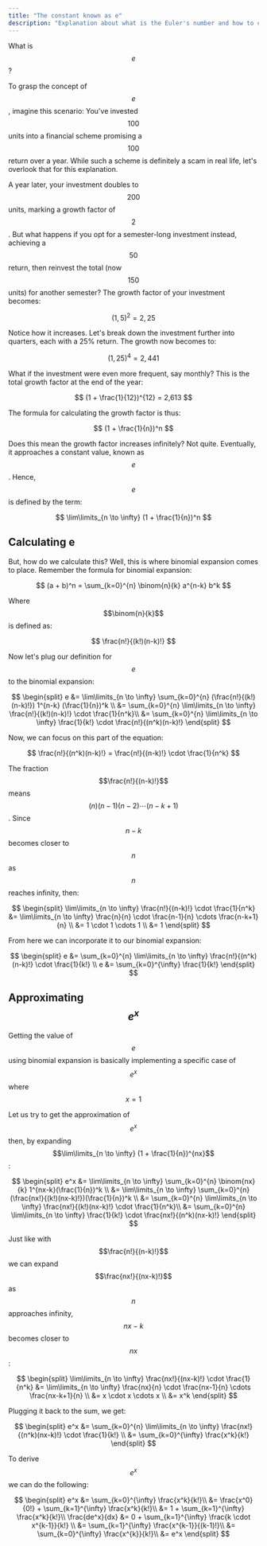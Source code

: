 ```yaml
---
title: "The constant known as e"
description: "Explanation about what is the Euler's number and how to calculate it."
---
```


What is $$e$$?

To grasp the concept of $$e$$, imagine this scenario: You've invested $$100$$ units into a financial scheme promising a $$100%$$ return over a year. While such a scheme is definitely a scam in real life, let's overlook that for this explanation.

A year later, your investment doubles to $$200$$ units, marking a growth factor of $$2$$. But what happens if you opt for a semester-long investment instead, achieving a $$50%$$ return, then reinvest the total (now $$150$$ units) for another semester? The growth factor of your investment becomes:

$$
(1,5)^2 = 2,25
$$

Notice how it increases. Let's break down the investment further into quarters, each with a 25% return. The growth now becomes to:

$$
(1,25)^4 = 2,441
$$

What if the investment were even more frequent, say monthly? This is the total growth factor at the end of the year:

$$
(1 + \frac{1}{12})^{12} = 2,613
$$

The formula for calculating the growth factor is thus:

$$
(1 + \frac{1}{n})^n
$$

Does this mean the growth factor increases infinitely? Not quite. Eventually, it approaches a constant value, known as $$e$$. Hence, $$e$$ is defined by the term:

$$
\lim\limits_{n \to \infty} (1 + \frac{1}{n})^n
$$

## Calculating e

But, how do we calculate this? Well, this is where binomial expansion comes to place. Remember the formula for binomial expansion:

$$
(a + b)^n = \sum_{k=0}^{n} \binom{n}{k} a^{n-k} b^k
$$

Where $$\binom{n}{k}$$ is defined as:

$$
\frac{n!}{(k!)(n-k)!}
$$

Now let's plug our definition for $$e$$ to the binomial expansion:

$$
\begin{split}
e &= \lim\limits_{n \to \infty} \sum_{k=0}^{n} (\frac{n!}{(k!)(n-k)!}) 1^{n-k} (\frac{1}{n})^k \\
&= \sum_{k=0}^{n} \lim\limits_{n \to \infty} \frac{n!}{(k!)(n-k)!} \cdot \frac{1}{n^k}\\
&= \sum_{k=0}^{n} \lim\limits_{n \to \infty} \frac{1}{k!} \cdot \frac{n!}{(n^k)(n-k)!}
\end{split}
$$

Now, we can focus on this part of the equation:

$$
\frac{n!}{(n^k)(n-k)!} = \frac{n!}{(n-k)!} \cdot \frac{1}{n^k}
$$

The fraction $$\frac{n!}{(n-k)!}$$ means $$(n)(n-1)(n-2)\cdots(n-k+1)$$. Since $$n-k$$ becomes closer to $$n$$ as $$n$$ reaches infinity, then:

$$
\begin{split}
\lim\limits_{n \to \infty} \frac{n!}{(n-k)!} \cdot \frac{1}{n^k} &= \lim\limits_{n \to \infty} \frac{n}{n} \cdot \frac{n-1}{n} \cdots \frac{n-k+1}{n} \\
&= 1 \cdot 1 \cdots 1 \\
&= 1
\end{split}
$$

From here we can incorporate it to our binomial expansion:

$$
\begin{split}
e &= \sum_{k=0}^{n} \lim\limits_{n \to \infty} \frac{n!}{(n^k)(n-k)!} \cdot \frac{1}{k!} \\
e &= \sum_{k=0}^{\infty} \frac{1}{k!}
\end{split}
$$

## Approximating $$e^x$$

Getting the value of $$e$$ using binomial expansion is basically implementing a specific case of $$e^x$$ where $$x=1$$

Let us try to get the approximation of $$e^x$$ then, by expanding $$\lim\limits_{n \to \infty} (1 + \frac{1}{n})^{nx}$$:

$$
\begin{split}
e^x &= \lim\limits_{n \to \infty} \sum_{k=0}^{n} \binom{nx}{k} 1^{nx-k}(\frac{1}{n})^k \\
&= \lim\limits_{n \to \infty} \sum_{k=0}^{n} (\frac{nx!}{(k!)(nx-k)!})(\frac{1}{n})^k \\
&= \sum_{k=0}^{n} \lim\limits_{n \to \infty} \frac{nx!}{(k!)(nx-k)!} \cdot \frac{1}{n^k}\\
&= \sum_{k=0}^{n} \lim\limits_{n \to \infty} \frac{1}{k!} \cdot \frac{nx!}{(n^k)(nx-k)!}
\end{split}
$$

Just like with $$\frac{n!}{(n-k)!}$$ we can expand $$\frac{nx!}{(nx-k)!}$$ as $$n$$ approaches infinity, $$nx-k$$ becomes closer to $$nx$$:

$$
\begin{split}
\lim\limits_{n \to \infty} \frac{nx!}{(nx-k)!} \cdot \frac{1}{n^k} &= \lim\limits_{n \to \infty} \frac{nx}{n} \cdot \frac{nx-1}{n} \cdots \frac{nx-k+1}{n} \\
&= x \cdot x \cdots x \\
&= x^k
\end{split}
$$

Plugging it back to the sum, we get:

$$
\begin{split}
e^x &= \sum_{k=0}^{n} \lim\limits_{n \to \infty} \frac{nx!}{(n^k)(nx-k)!} \cdot \frac{1}{k!} \\
&= \sum_{k=0}^{\infty} \frac{x^k}{k!}
\end{split}
$$

To derive $$e^x$$ we can do the following:

$$
\begin{split}
e^x &= \sum_{k=0}^{\infty} \frac{x^k}{k!}\\
&= \frac{x^0}{0!} + \sum_{k=1}^{\infty} \frac{x^k}{k!}\\
&= 1 + \sum_{k=1}^{\infty} \frac{x^k}{k!}\\
\frac{de^x}{dx} &= 0 + \sum_{k=1}^{\infty} \frac{k \cdot x^{k-1}}{k!} \\
&= \sum_{k=1}^{\infty} \frac{x^{k-1}}{(k-1)!}\\
&= \sum_{k=0}^{\infty} \frac{x^{k}}{k!}\\
&= e^x
\end{split}
$$
